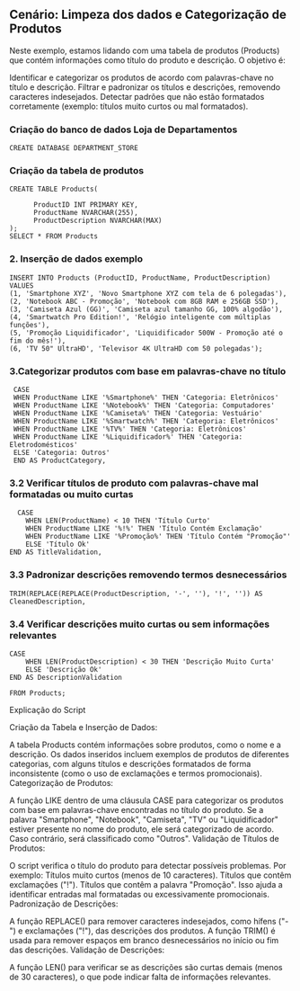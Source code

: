 ## Cenário: Limpeza dos dados e Categorização de Produtos
Neste exemplo, estamos lidando com uma tabela de produtos (Products) que contém informações como título do produto e descrição. O objetivo é:

Identificar e categorizar os produtos de acordo com palavras-chave no título e descrição.
Filtrar e padronizar os títulos e descrições, removendo caracteres indesejados.
Detectar padrões que não estão formatados corretamente (exemplo: títulos muito curtos ou mal formatados).

### Criação do banco de dados Loja de Departamentos
    CREATE DATABASE DEPARTMENT_STORE
### Criação da tabela de produtos 
    CREATE TABLE Products(
    
          ProductID INT PRIMARY KEY,
          ProductName NVARCHAR(255),
          ProductDescription NVARCHAR(MAX)
    );
    SELECT * FROM Products
  ### 2. Inserção de dados exemplo
    
    INSERT INTO Products (ProductID, ProductName, ProductDescription)
    VALUES
    (1, 'Smartphone XYZ', 'Novo Smartphone XYZ com tela de 6 polegadas'),
    (2, 'Notebook ABC - Promoção', 'Notebook com 8GB RAM e 256GB SSD'),
    (3, 'Camiseta Azul (GG)', 'Camiseta azul tamanho GG, 100% algodão'),
    (4, 'Smartwatch Pro Edition!', 'Relógio inteligente com múltiplas funções'),
    (5, 'Promoção Liquidificador', 'Liquidificador 500W - Promoção até o fim do mês!'),
    (6, 'TV 50" UltraHD', 'Televisor 4K UltraHD com 50 polegadas');
   
   ### 3.Categorizar produtos com base em palavras-chave no título
       
     CASE
     WHEN ProductName LIKE '%Smartphone%' THEN 'Categoria: Eletrônicos'
     WHEN ProductName LIKE '%Notebook%' THEN 'Categoria: Computadores'
     WHEN ProductName LIKE '%Camiseta%' THEN 'Categoria: Vestuário'
     WHEN ProductName LIKE '%Smartwatch%' THEN 'Categoria: Eletrônicos'
     WHEN ProductName LIKE '%TV%' THEN 'Categoria: Eletrônicos'
     WHEN ProductName LIKE '%Liquidificador%' THEN 'Categoria: Eletrodomésticos'
     ELSE 'Categoria: Outros'
     END AS ProductCategory,

  ### 3.2 Verificar títulos de produto com palavras-chave mal formatadas ou muito curtas
    
      CASE
        WHEN LEN(ProductName) < 10 THEN 'Título Curto'
        WHEN ProductName LIKE '%!%' THEN 'Título Contém Exclamação'
        WHEN ProductName LIKE '%Promoção%' THEN 'Título Contém "Promoção"'
        ELSE 'Título Ok'
    END AS TitleValidation,

  ### 3.3 Padronizar descrições removendo termos desnecessários
    
    TRIM(REPLACE(REPLACE(ProductDescription, '-', ''), '!', '')) AS CleanedDescription,

  ### 3.4 Verificar descrições muito curtas ou sem informações relevantes
    CASE
        WHEN LEN(ProductDescription) < 30 THEN 'Descrição Muito Curta'
        ELSE 'Descrição Ok'
    END AS DescriptionValidation

    FROM Products;  


Explicação do Script

Criação da Tabela e Inserção de Dados:

A tabela Products contém informações sobre produtos, como o nome e a descrição.
Os dados inseridos incluem exemplos de produtos de diferentes categorias, com alguns títulos e descrições formatados de forma inconsistente (como o uso de exclamações e termos promocionais).
Categorização de Produtos:

A função LIKE dentro de uma cláusula CASE para categorizar os produtos com base em palavras-chave encontradas no título do produto. Se a palavra "Smartphone", "Notebook", "Camiseta", "TV" ou "Liquidificador" estiver presente no nome do produto, ele será categorizado de acordo. Caso contrário, será classificado como "Outros".
Validação de Títulos de Produtos:

O script verifica o título do produto para detectar possíveis problemas. Por exemplo:
Títulos muito curtos (menos de 10 caracteres).
Títulos que contêm exclamações ("!").
Títulos que contêm a palavra "Promoção".
Isso ajuda a identificar entradas mal formatadas ou excessivamente promocionais.
Padronização de Descrições:

A função REPLACE() para remover caracteres indesejados, como hífens ("-") e exclamações ("!"), das descrições dos produtos.
A função TRIM() é usada para remover espaços em branco desnecessários no início ou fim das descrições.
Validação de Descrições:

A função LEN() para verificar se as descrições são curtas demais (menos de 30 caracteres), o que pode indicar falta de informações relevantes.




